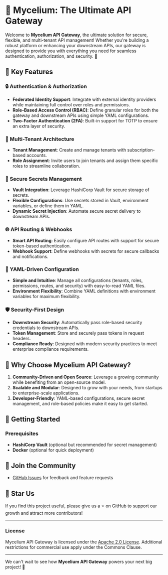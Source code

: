 # 🚀 Mycelium: The Ultimate API Gateway

Welcome to **Mycelium API Gateway**, the ultimate solution for secure, flexible,
and multi-tenant API management! Whether you're building a robust platform or
enhancing your downstream APIs, our gateway is designed to provide you with
everything you need for seamless authentication, authorization, and security. 🎉

## 🌟 Key Features

### 🔒 Authentication & Authorization

- **Federated Identity Support**: Integrate with external identity providers
  while maintaining full control over roles and permissions.
- **Role-Based Access Control (RBAC)**: Define granular roles for both the
  gateway and downstream APIs using simple YAML configurations.
- **Two-Factor Authentication (2FA)**: Built-in support for TOTP to ensure an
  extra layer of security.

### 🏢 Multi-Tenant Architecture

- **Tenant Management**: Create and manage tenants with subscription-based
  accounts.
- **Role Assignment**: Invite users to join tenants and assign them specific
  roles to streamline collaboration.

### 🔑 Secure Secrets Management

- **Vault Integration**: Leverage HashiCorp Vault for secure storage of secrets.
- **Flexible Configurations**: Use secrets stored in Vault, environment
  variables, or define them in YAML.
- **Dynamic Secret Injection**: Automate secure secret delivery to downstream
  APIs.

### 🌐 API Routing & Webhooks

- **Smart API Routing**: Easily configure API routes with support for secure
  token-based authentication.
- **Webhook Support**: Define webhooks with secrets for secure callbacks and
  notifications.

### 📄 YAML-Driven Configuration

- **Simple and Intuitive**: Manage all configurations (tenants, roles,
  permissions, routes, and security) with easy-to-read YAML files.
- **Environment Flexibility**: Combine YAML definitions with environment
  variables for maximum flexibility.

### 🛡️ Security-First Design

- **Downstream Security**: Automatically pass role-based security credentials to
  downstream APIs.
- **Token Management**: Store and securely pass tokens in request headers.
- **Compliance Ready**: Designed with modern security practices to meet
  enterprise compliance requirements.

## 🎯 Why Choose Mycelium API Gateway?

1. **Community-Driven and Open Source**: Leverage a growing community while
   benefiting from an open-source model.
2. **Scalable and Modular**: Designed to grow with your needs, from startups to
   enterprise-scale applications.
3. **Developer-Friendly**: YAML-based configurations, secure secret management,
   and role-based policies make it easy to get started.

## 🚀 Getting Started

### Prerequisites

- **HashiCorp Vault** (optional but recommended for secret management)
- **Docker** (optional for quick deployment)

## 💬 Join the Community

- [GitHub Issues](https://github.com/LepistaBioinformatics/mycelium/issues) for
  feedback and feature requests

## 🌟 Star Us

If you find this project useful, please give us a ⭐ on GitHub to support our
growth and attract more contributors!

---

### License

Mycelium API Gateway is licensed under the [Apache 2.0 License](LICENSE).
Additional restrictions for commercial use apply under the Commons Clause.

---

We can't wait to see how **Mycelium API Gateway** powers your next big project!
🚀

